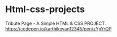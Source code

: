 # Html-css-projects
Tribute Page - A Simple HTML & CSS PROJECT.
https://codepen.io/karthikeyan12345/pen/zYpYrQP
